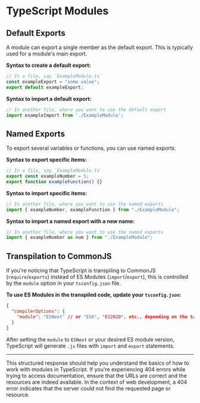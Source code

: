 
# TypeScript Modules

## Default Exports

A module can export a single member as the default export. This is typically used for a module's main export.

**Syntax to create a default export:**

```typescript
// In a file, say `ExampleModule.ts`
const exampleExport = "some value";
export default exampleExport;
```

**Syntax to import a default export:**

```typescript
// In another file, where you want to use the default export
import exampleImport from './ExampleModule';
```

## Named Exports

To export several variables or functions, you can use named exports.

**Syntax to export specific items:**

```typescript
// In a file, say `ExampleModule.ts`
export const exampleNumber = 5;
export function exampleFunction() {}
```

**Syntax to import specific items:**

```typescript
// In another file, where you want to use the named exports
import { exampleNumber, exampleFunction } from "./ExampleModule";
```

**Syntax to import a named export with a new name:**

```typescript
// In another file, where you want to use the named exports
import { exampleNumber as num } from "./ExampleModule";
```

## Transpilation to CommonJS

If you're noticing that TypeScript is transpiling to CommonJS (`require`/`exports`) instead of ES Modules (`import`/`export`), this is controlled by the `module` option in your `tsconfig.json` file.

**To use ES Modules in the transpiled code, update your `tsconfig.json`:**

```json
{
  "compilerOptions": {
    "module": "ESNext" // or "ES6", "ES2020", etc., depending on the target environment
  }
}
```

After setting the `module` to `ESNext` or your desired ES module version, TypeScript will generate `.js` files with `import` and `export` statements.

---

This structured response should help you understand the basics of how to work with modules in TypeScript. If you're experiencing 404 errors while trying to access documentation, ensure that the URLs are correct and the resources are indeed available. In the context of web development, a 404 error indicates that the server could not find the requested page or resource.